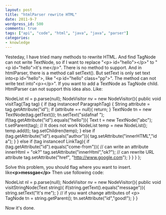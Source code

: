 ```yaml
---
layout: post
title: "htmlParser rewrite HTML"
date: 2011-9-7
wordpress_id: 500
comments: true
tags: ["api", "code", "html", "java", "java", "parser"]
categories:
- knowledge
---
```

<meta name="_edit_last" content="1" />
<meta name="_su_rich_snippet_type" content="none" />
<meta name="views" content="194" />
<meta name="_su_description" content="use java htmpParser api to rewrite html TagNode TextNode Node" />
<meta name="_su_keywords" content="TagNode,TextNode,Node,html,parser" />
<meta name="_su_title" content="htmlParser rewrite HTML" />
Yesteday, I have tried many methods to rewrite HTML.
And find TagNode can not write TextNode, so if I want to replace "&lt;p&gt; id="hello"&gt;&lt;/p&gt;" to "&lt;p id="hello"&gt;it's me&lt;/p&gt;". There is no method to support. And in htmlParser, there is a method call setText(). But setText is only set text into&lt;p id="hello"&gt;, like "&lt;p id="hello" class="pp"&gt;". The method can not write text into"&lt;p&gt;&lt;/p&gt;". If you want to add a TextNode as TagNode child. HtmlParser can not support this idea also. Like:

NodeList nl = p.parse(null);
NodeVisitor nv = new NodeVisitor(){
    public void visitTag(Tag tag) {
        if (tag instanceof ParagraphTag) {
            String attribute = tag.getAttribute("id");
            if (attribute == null){
                return;
            }
            TextNode tn = new TextNode(tag.getText());
            tn.setText("sidafnaf ");
            if(tag.getAttribute("id").equals("hello")){
                Text t = new TextNode("abc");
                t.setParent(tag);
                // It does not work
                NodeList temp = new NodeList();
                temp.add(t);
                tag.setChildren(temp);
            } else if (tag.getAttribute("id").equals("author")){
                tag.setAttribute("innerHTML","id a");
            }
        } else if (tag instanceof LinkTag){
            if (tag.getAttribute("id").equals("come-from")){
                // can write an attribute innerHtml = "ok?"
                tag.setAttribute("innerHtml","ok?");
                // can rewrite URL attribute 
                tag.setAttribute("href", "http://www.google.com");
            }
        }
    }
};

Solve this problem, you should flag where you want to insert. like<strong>&lt;p&gt;messgae&lt;/p&gt;</strong>
Then use following code:

NodeList nl = p.parse(null);
NodeVisitor nv = new NodeVisitor(){
   public void visitStringNode(Text string){
          if(string.getText().equals("message")){
               string.setText("It's me");
          }
          // if you want change attributes of &lt;p&gt;    
          TagNode tn = string.getParent();
          tn.setAttribute("id","good!");
   }
}

Now it's done.
